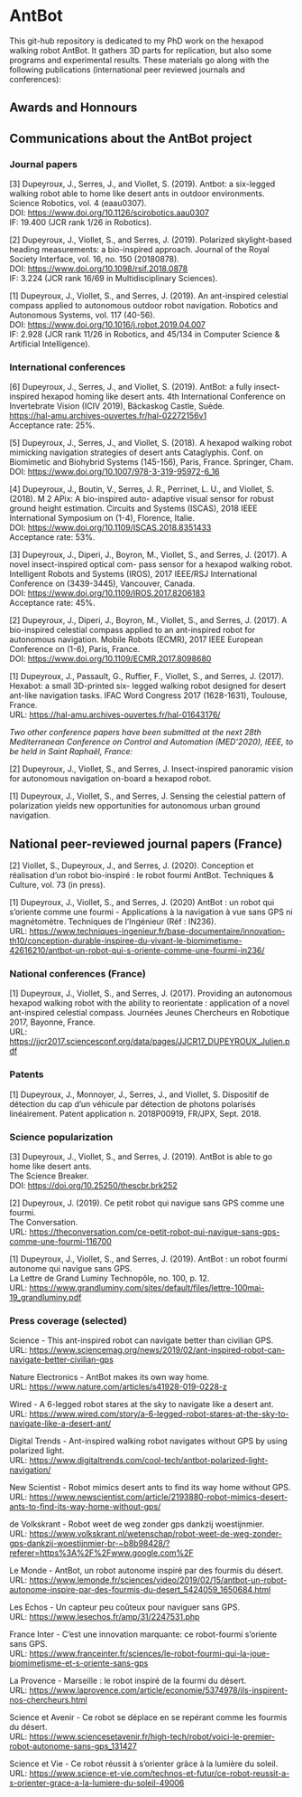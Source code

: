# AntBot

This git-hub repository is dedicated to my PhD work on the hexapod walking robot AntBot. It gathers 3D parts for replication, but also some programs and experimental results. These materials go along with the following publications (international peer reviewed journals and conferences):

## Awards and Honnours

## Communications about the AntBot project

### Journal papers

[3] Dupeyroux, J., Serres, J., and Viollet, S. (2019). Antbot: a six-legged walking robot able to home like desert ants
in outdoor environments. Science Robotics, vol. 4 (eaau0307).
<br/>DOI: https://www.doi.org/10.1126/scirobotics.aau0307
<br/>IF: 19.400 (JCR rank 1/26 in Robotics).

[2] Dupeyroux, J., Viollet, S., and Serres, J. (2019). Polarized skylight-based heading measurements: a bio-inspired
approach. Journal of the Royal Society Interface, vol. 16, no. 150 (20180878).
<br/>DOI: https://www.doi.org/10.1098/rsif.2018.0878
<br/>IF: 3.224 (JCR rank 16/69 in Multidisciplinary Sciences).

[1] Dupeyroux, J., Viollet, S., and Serres, J. (2019). An ant-inspired celestial compass applied to autonomous
outdoor robot navigation. Robotics and Autonomous Systems, vol. 117 (40-56).
<br/>DOI: https://www.doi.org/10.1016/j.robot.2019.04.007
<br/>IF: 2.928 (JCR rank 11/26 in Robotics, and 45/134 in Computer Science & Artificial Intelligence).

### International conferences

[6] Dupeyroux, J., Serres, J., and Viollet, S. (2019). AntBot: a fully insect-inspired hexapod homing like desert
ants. 4th International Conference on Invertebrate Vision (ICIV 2019), Bäckaskog Castle, Suède.
<br/>https://hal-amu.archives-ouvertes.fr/hal-02272156v1
<br/>Acceptance rate: 25%.

[5] Dupeyroux, J., Serres, J., and Viollet, S. (2018). A hexapod walking robot mimicking navigation strategies of
desert ants Cataglyphis. Conf. on Biomimetic and Biohybrid Systems (145-156), Paris, France. Springer, Cham.
<br/>DOI: https://www.doi.org/10.1007/978-3-319-95972-6_16

[4] Dupeyroux, J., Boutin, V., Serres, J. R., Perrinet, L. U., and Viollet, S. (2018). M 2 APix: A bio-inspired auto-
adaptive visual sensor for robust ground height estimation. Circuits and Systems (ISCAS), 2018 IEEE International
Symposium on (1-4), Florence, Italie.
<br/>DOI: https://www.doi.org/10.1109/ISCAS.2018.8351433
<br/>Acceptance rate: 53%.

[3] Dupeyroux, J., Diperi, J., Boyron, M., Viollet, S., and Serres, J. (2017). A novel insect-inspired optical com-
pass sensor for a hexapod walking robot. Intelligent Robots and Systems (IROS), 2017 IEEE/RSJ International
Conference on (3439-3445), Vancouver, Canada.
<br/>DOI: https://www.doi.org/10.1109/IROS.2017.8206183
<br/>Acceptance rate: 45%.

[2] Dupeyroux, J., Diperi, J., Boyron, M., Viollet, S., and Serres, J. (2017). A bio-inspired celestial compass applied
to an ant-inspired robot for autonomous navigation. Mobile Robots (ECMR), 2017 IEEE European Conference on
(1-6), Paris, France.
<br/>DOI: https://www.doi.org/10.1109/ECMR.2017.8098680

[1] Dupeyroux, J., Passault, G., Ruffier, F., Viollet, S., and Serres, J. (2017). Hexabot: a small 3D-printed six-
legged walking robot designed for desert ant-like navigation tasks. IFAC Word Congress 2017 (1628-1631), Toulouse,
France.
<br/>URL: https://hal-amu.archives-ouvertes.fr/hal-01643176/

*Two other conference papers have been submitted at the next 28th Mediterranean Conference on Control and Automation (MED’2020), IEEE, to be held in Saint Raphaël, France:*

[2] Dupeyroux, J., Viollet, S., and Serres, J. Insect-inspired panoramic vision for autonomous navigation on-board
a hexapod robot.

[1] Dupeyroux, J., Viollet, S., and Serres, J. Sensing the celestial pattern of polarization yields new opportunities
for autonomous urban ground navigation.

## National peer-reviewed journal papers (France)

[2] Viollet, S., Dupeyroux, J., and Serres, J. (2020). Conception et réalisation d’un robot bio-inspiré : le robot
fourmi AntBot. Techniques & Culture, vol. 73 (in press).

[1] Dupeyroux, J., Viollet, S., and Serres, J. (2020) AntBot : un robot qui s’oriente comme une fourmi - Applications
à la navigation à vue sans GPS ni magnétomètre. Techniques de l’Ingénieur (Réf : IN236).
<br/>URL: https://www.techniques-ingenieur.fr/base-documentaire/innovation-th10/conception-durable-inspiree-du-vivant-le-biomimetisme-42616210/antbot-un-robot-qui-s-oriente-comme-une-fourmi-in236/

### National conferences (France)

[1] Dupeyroux, J., Viollet, S., and Serres, J. (2017). Providing an autonomous hexapod walking robot with the ability
to reorientate : application of a novel ant-inspired celestial compass. Journées Jeunes Chercheurs en Robotique
2017, Bayonne, France.
<br/>URL: https://jjcr2017.sciencesconf.org/data/pages/JJCR17_DUPEYROUX_Julien.pdf

### Patents

[1] Dupeyroux, J., Monnoyer, J., Serres, J., and Viollet, S. Dispositif de détection du cap d’un véhicule par détection
de photons polarisés linéairement. Patent application n. 2018P00919, FR/JPX, Sept. 2018.

### Science popularization

[3] Dupeyroux, J., Viollet, S., and Serres, J. (2019). AntBot is able to go home like desert ants.
<br/>The Science Breaker.
<br/>DOI: https://doi.org/10.25250/thescbr.brk252

[2] Dupeyroux, J. (2019). Ce petit robot qui navigue sans GPS comme une fourmi.
<br/>The Conversation.
<br/>URL: https://theconversation.com/ce-petit-robot-qui-navigue-sans-gps-comme-une-fourmi-116700

[1] Dupeyroux, J., Viollet, S., and Serres, J. (2019). AntBot : un robot fourmi autonome qui navigue sans GPS.
<br/>La Lettre de Grand Luminy Technopôle, no. 100, p. 12.
<br/>URL: https://www.grandluminy.com/sites/default/files/lettre-100mai-19_grandluminy.pdf

### Press coverage (selected)

Science - This ant-inspired robot can navigate better than civilian GPS.
<br/>URL: https://www.sciencemag.org/news/2019/02/ant-inspired-robot-can-navigate-better-civilian-gps

Nature Electronics - AntBot makes its own way home.
<br/>URL: https://www.nature.com/articles/s41928-019-0228-z

Wired - A 6-legged robot stares at the sky to navigate like a desert ant.
<br/>URL: https://www.wired.com/story/a-6-legged-robot-stares-at-the-sky-to-navigate-like-a-desert-ant/

Digital Trends - Ant-inspired walking robot navigates without GPS by using polarized light.
<br/>URL: https://www.digitaltrends.com/cool-tech/antbot-polarized-light-navigation/

New Scientist - Robot mimics desert ants to find its way home without GPS.
<br/>URL: https://www.newscientist.com/article/2193880-robot-mimics-desert-ants-to-find-its-way-home-without-gps/

de Volkskrant - Robot weet de weg zonder gps dankzij woestijnmier.
<br/>URL: https://www.volkskrant.nl/wetenschap/robot-weet-de-weg-zonder-gps-dankzij-woestijnmier-br-~b8b98428/?referer=https%3A%2F%2Fwww.google.com%2F

Le Monde - AntBot, un robot autonome inspiré par des fourmis du désert.
<br/>URL: https://www.lemonde.fr/sciences/video/2019/02/15/antbot-un-robot-autonome-inspire-par-des-fourmis-du-desert_5424059_1650684.html

Les Echos - Un capteur peu coûteux pour naviguer sans GPS.
<br/>URL: https://www.lesechos.fr/amp/31/2247531.php

France Inter - C’est une innovation marquante: ce robot-fourmi s’oriente sans GPS.
<br/>URL: https://www.franceinter.fr/sciences/le-robot-fourmi-qui-la-joue-biomimetisme-et-s-oriente-sans-gps

La Provence - Marseille : le robot inspiré de la fourmi du désert.
<br/>URL: https://www.laprovence.com/article/economie/5374978/ils-inspirent-nos-chercheurs.html

Science et Avenir - Ce robot se déplace en se repérant comme les fourmis du désert.
<br/>URL: https://www.sciencesetavenir.fr/high-tech/robot/voici-le-premier-robot-autonome-sans-gps_131427

Science et Vie - Ce robot réussit à s’orienter grâce à la lumière du soleil.
<br/>URL: https://www.science-et-vie.com/technos-et-futur/ce-robot-reussit-a-s-orienter-grace-a-la-lumiere-du-soleil-49006

